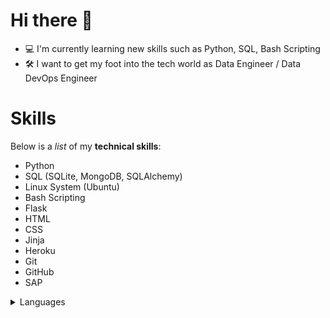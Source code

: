 # Hi there 👋

- 💻 I'm currently learning new skills such as Python, SQL, Bash Scripting
- 🛠️ I want to get my foot into the tech world as Data Engineer / Data DevOps Engineer

# Skills

Below is a _list_ of my **technical skills**:
- Python
- SQL (SQLite, MongoDB, SQLAlchemy)
- Linux System (Ubuntu)
- Bash Scripting 
- Flask
- HTML
- CSS
- Jinja
- Heroku
- Git
- GitHub
- SAP


<details>
<summary>Languages</summary>

| Rank | Languages |
|-----:|-----------|
|     1| Python    |
|     2| SQL       |
|     3| HTML      |
|     4| CSS       |
<!--|     |           |-->

</details>










<!--
**patrikborza/patrikborza** is a ✨ _special_ ✨ repository because its `README.md` (this file) appears on your GitHub profile.

Here are some ideas to get you started:

- 🔭 I’m currently working on my second project
- 🌱 I’m currently learning ...
- 👯 I’m looking to collaborate on ...
- 🤔 I’m looking for help with ...
- 💬 Ask me about ...
- 📫 How to reach me: ...
- 😄 Pronouns: ...
- ⚡ Fun fact: ...
-->
